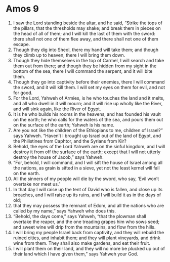 ﻿
# Amos 9
1. I saw the Lord standing beside the altar, and he said, “Strike the tops of the pillars, that the thresholds may shake; and break them in pieces on the head of all of them; and I will kill the last of them with the sword: there shall not one of them flee away, and there shall not one of them escape. 
2. Though they dig into Sheol, there my hand will take them; and though they climb up to heaven, there I will bring them down. 
3. Though they hide themselves in the top of Carmel, I will search and take them out from there; and though they be hidden from my sight in the bottom of the sea, there I will command the serpent, and it will bite them. 
4. Though they go into captivity before their enemies, there I will command the sword, and it will kill them. I will set my eyes on them for evil, and not for good. 
5. For the Lord, Yahweh of Armies, is he who touches the land and it melts, and all who dwell in it will mourn; and it will rise up wholly like the River, and will sink again, like the River of Egypt. 
6. It is he who builds his rooms in the heavens, and has founded his vault on the earth; he who calls for the waters of the sea, and pours them out on the surface of the earth; Yahweh is his name. 
7. Are you not like the children of the Ethiopians to me, children of Israel?” says Yahweh. “Haven’t I brought up Israel out of the land of Egypt, and the Philistines from Caphtor, and the Syrians from Kir? 
8. Behold, the eyes of the Lord Yahweh are on the sinful kingdom, and I will destroy it from off the surface of the earth; except that I will not utterly destroy the house of Jacob,” says Yahweh. 
9. “For, behold, I will command, and I will sift the house of Israel among all the nations, as grain is sifted in a sieve, yet not the least kernel will fall on the earth. 
10. All the sinners of my people will die by the sword, who say, ‘Evil won’t overtake nor meet us.’ 
11. In that day I will raise up the tent of David who is fallen, and close up its breaches, and I will raise up its ruins, and I will build it as in the days of old; 
12. that they may possess the remnant of Edom, and all the nations who are called by my name,” says Yahweh who does this. 
13. “Behold, the days come,” says Yahweh, “that the plowman shall overtake the reaper, and the one treading grapes him who sows seed; and sweet wine will drip from the mountains, and flow from the hills. 
14. I will bring my people Israel back from captivity, and they will rebuild the ruined cities, and inhabit them; and they will plant vineyards, and drink wine from them. They shall also make gardens, and eat their fruit. 
15. I will plant them on their land, and they will no more be plucked up out of their land which I have given them,” says Yahweh your God. 
